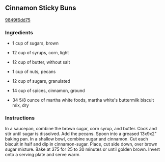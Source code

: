 ## Cinnamon Sticky Buns

[9849f6dd75](http://www.food.com/recipe/cinnamon-sticky-buns-346994)

### Ingredients

 - 1 cup of sugars, brown

 - 12 cup of syrups, corn, light

 - 12 cup of butter, without salt

 - 1 cup of nuts, pecans

 - 12 cup of sugars, granulated

 - 14 cup of spices, cinnamon, ground

 - 34 5/8 ounce of martha white foods, martha white's buttermilk biscuit mix, dry

### Instructions

In a saucepan, combine the brown sugar, corn syrup, and butter. Cook and stir until sugar is dissolved. Add the pecans. Spoon into a greased 13x9x2" baking pan. In a shallow bowl, combine sugar and cinnamon. Cut each biscuit in half and dip in cinnamon-sugar. Place, cut side down, over brown sugar mixture. Bake at 375 for 25 to 30 minutes or until golden brown. Invert onto a serving plate and serve warm.